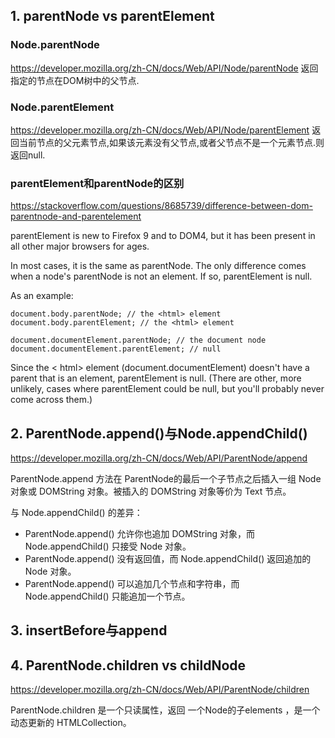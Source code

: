 ## 1. parentNode vs parentElement
### Node.parentNode
<https://developer.mozilla.org/zh-CN/docs/Web/API/Node/parentNode>
返回指定的节点在DOM树中的父节点.

### Node.parentElement
<https://developer.mozilla.org/zh-CN/docs/Web/API/Node/parentElement>
返回当前节点的父元素节点,如果该元素没有父节点,或者父节点不是一个元素节点.则 返回null.

### parentElement和parentNode的区别
<https://stackoverflow.com/questions/8685739/difference-between-dom-parentnode-and-parentelement>

parentElement is new to Firefox 9 and to DOM4, but it has been present in all other major browsers for ages.

In most cases, it is the same as parentNode. The only difference comes when a node's parentNode is not an element. If so, parentElement is null.

As an example:
```
document.body.parentNode; // the <html> element
document.body.parentElement; // the <html> element

document.documentElement.parentNode; // the document node
document.documentElement.parentElement; // null
```
Since the < html> element (document.documentElement) doesn't have a parent that is an element, parentElement is null. (There are other, more unlikely, cases where parentElement could be null, but you'll probably never come across them.)



## 2. ParentNode.append()与Node.appendChild()
<https://developer.mozilla.org/zh-CN/docs/Web/API/ParentNode/append>

 ParentNode.append 方法在 ParentNode的最后一个子节点之后插入一组 Node 对象或 DOMString 对象。被插入的 DOMString 对象等价为 Text 节点。
 
与 Node.appendChild() 的差异：
 
- ParentNode.append() 允许你也追加  DOMString 对象，而 Node.appendChild() 只接受 Node 对象。
- ParentNode.append() 没有返回值，而 Node.appendChild() 返回追加的 Node 对象。
- ParentNode.append() 可以追加几个节点和字符串，而 Node.appendChild() 只能追加一个节点。

## 3. insertBefore与append

## 4. ParentNode.children vs childNode
<https://developer.mozilla.org/zh-CN/docs/Web/API/ParentNode/children>

ParentNode.children 是一个只读属性，返回 一个Node的子elements ，是一个动态更新的 HTMLCollection。